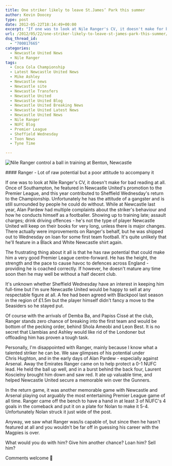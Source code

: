 ```yaml
---
title: One striker likely to leave St.James’ Park this summer
author: Kevin Doocey
type: post
date: 2012-05-22T18:14:49+00:00
excerpt: "If one was to look at Nile Ranger's CV, it doesn't make for bad reading at all. Once of Southampton, he featured in Newcastle United's promotion to the Premier League, and this.."
url: /2012/05/22/one-striker-likely-to-leave-st-james-park-this-summer/
dsq_thread_id:
  - "700017665"
categories:
  - Newcastle United News
  - Nile Ranger
tags:
  - Coca Cola Championship
  - Latest Newcastle United News
  - Mike Ashley
  - Newcastle news
  - Newcastle site
  - Newcastle Transfers
  - Newcastle United
  - Newcastle United Blog
  - Newcastle United Breaking News
  - Newcastle United Latest News
  - Newcastle United News
  - Nile Ranger
  - NUFC Blog
  - Premier League
  - Sheffield Wednesday
  - Toon News
  - Tyne Time

---
```

![Nile Ranger control a ball in training at Benton, Newcastle](https://www.tynetime.com/wp-content/uploads/2012/05/Nile-Ranger-NUFC-2012.jpg "Nile-Ranger-NUFC-2012")

#### Ranger - Lot of raw potential but a poor attitude to accompany it

If one was to look at Nile Ranger's CV, it doesn't make for bad reading at all. Once of Southampton, he featured in Newcastle United's promotion to the Premier League, and this year contributed to Sheffield Wednesday's return to the Championship. Unfortunately he has the attitude of a gangster and is still surrounded by people he could do without. While at Newcastle last year, Alan Pardew had multiple complaints about the striker's behaviour and how he conducts  himself as a footballer. Showing up to training late; assault charges; drink driving offences - he's not the type of player Newcastle United will keep on their books for very long, unless there is major changes. There actually were improvements on Ranger's behalf, but he was shipped out to Wednesday on loan for some first team football. It's quite unlikely that he'll feature in a Black and White Newcastle shirt again.

The frustrating thing about it all is that he has raw potential that could make him a very good Premier League centre-forward. He has the height, the strength and the pace to cause havoc to defences across England - providing he is coached correctly. If however, he doesn't mature any time soon then he may well be without a half decent club.

It's unknown whether Sheffield Wednesday have an interest in keeping him full-time but I'm sure Newcastle United would be happy to sell at any respectable figure at all. A fee had been agreed with Blackpool last season in the region of £1.5m but the player himself didn't fancy a move to the Seasiders so he stayed put.

Of course with the arrivals of Demba Ba, and Papiss Cissé at the club, Ranger stands zero chance of breaking into the first team and would be bottom of the pecking order, behind Shola Ameobi and Leon Best. It is no secret that Llambias and Ashley would like rid of the Londoner but offloading him has proven a tough task.

Personally, I'm disappointed with Ranger, mainly because I know what a talented striker he can be. We saw glimpses of his potential under Chris Hughton, and in the early days of Alan Pardew - especially against Arsenal. Away the Emirates Ranger came on to help protect a 0-1 NUFC lead. He held the ball up well, and in a burst behind the back four, Laurent Koscielny brought him down and saw red. It ate up valuable time, and helped Newcastle United secure a memorable win over the Gunners.

In the return game, it was another memorable game with Newcastle and Arsenal playing out arguably the most entertaining Premier League game of all time. Ranger came off the bench to have a hand in at least 3 of NUFC's 4 goals in the comeback and put it on a plate for Nolan to make it 5-4. Unfortunately Nolan struck it just wide of the post.

Anyway, we saw what Ranger was/is capable of, but since then he hasn't featured at all and you wouldn't be far off in guessing his career with the Magpies is over.

What would you do with him? Give him another chance? Loan him? Sell him?

Comments welcome 🙂

